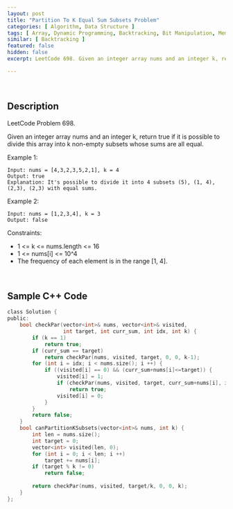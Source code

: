 ```yaml
---
layout: post
title: "Partition To K Equal Sum Subsets Problem"
categories: [ Algorithm, Data Structure ]
tags: [ Array, Dynamic Programming, Backtracking, Bit Manipulation, Memoization, Bitmask ]
similar: [ Backtracking ]
featured: false
hidden: false
excerpt: LeetCode 698. Given an integer array nums and an integer k, return true if it is possible to divide this array into k non-empty subsets whose sums are all equal.

---
```


<br />

## Description

LeetCode Problem 698.

Given an integer array nums and an integer k, return true if it is possible to divide this array into k non-empty subsets whose sums are all equal.

Example 1:
```
Input: nums = [4,3,2,3,5,2,1], k = 4
Output: true
Explanation: It's possible to divide it into 4 subsets (5), (1, 4), (2,3), (2,3) with equal sums.
```

Example 2:
```
Input: nums = [1,2,3,4], k = 3
Output: false
```

Constraints:
* 1 <= k <= nums.length <= 16
* 1 <= nums[i] <= 10^4
* The frequency of each element is in the range [1, 4].

<br />

## Sample C++ Code


```c
class Solution {
public:
    bool checkPar(vector<int>& nums, vector<int>& visited, 
                  int target, int curr_sum, int idx, int k) {
        if (k == 1)
            return true;
        if (curr_sum == target)
            return checkPar(nums, visited, target, 0, 0, k-1);
        for (int i = idx; i < nums.size(); i ++) {
            if ((visited[i] == 0) && (curr_sum+nums[i]<=target)) {
                visited[i] = 1;
                if (checkPar(nums, visited, target, curr_sum+nums[i], i+1, k))
                    return true;
                visited[i] = 0;
            }
        }
        return false;
    }
    bool canPartitionKSubsets(vector<int>& nums, int k) {
        int len = nums.size();
        int target = 0;
        vector<int> visited(len, 0);
        for (int i = 0; i < len; i ++)
            target += nums[i];
        if (target % k != 0)
            return false;
        
        return checkPar(nums, visited, target/k, 0, 0, k);
    }
};
```


